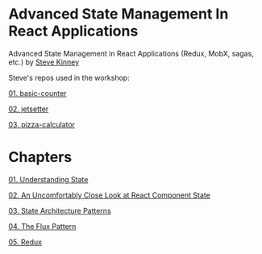 # Advanced State Management In React Applications
Advanced State Management in React Applications (Redux, MobX, sagas, etc.) by [Steve Kinney](https://frontendmasters.com/workshops/advanced-state-management-in-react/)

Steve's repos used in the workshop: 

[01. basic-counter](https://github.com/stevekinney/basic-counter)

[02. jetsetter](https://github.com/stevekinney/jetsetter)

[03. pizza-calculator](https://github.com/stevekinney/pizza-calculator)

# Chapters
[01. Understanding State](https://github.com/xgirma/advanced-state-management-in-react-applications/tree/master/chapters/ch.01)

[02. An Uncomfortably Close Look at React Component State](https://github.com/xgirma/advanced-state-management-in-react-applications/tree/master/chapters/ch.02)

[03. State Architecture Patterns](https://github.com/xgirma/advanced-state-management-in-react-applications/tree/master/chapters/ch.03)

[04. The Flux Pattern](https://github.com/xgirma/advanced-state-management-in-react-applications/tree/master/chapters/ch.04)

[05. Redux](https://github.com/xgirma/advanced-state-management-in-react-applications/tree/master/chapters/ch.05)